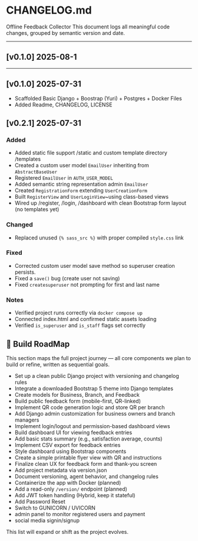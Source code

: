 # CHANGELOG.md

Offline Feedback Collector
This document logs all meaningful code changes, grouped by semantic version and date.

---
## [v0.1.0] 2025-08-1


---

## [v0.1.0] 2025-07-31
- Scaffolded Basic Django + Boostrap (Yuri) + Postgres + Docker Files
- Added Readme, CHANGELOG, LICENSE


## [v0.2.1] 2025-07-31
### Added
- Added static file support /static and custom template directory /templates
- Created a custom user model `EmailUser` inheriting from `AbstractBaseUser`
- Registered `EmailUser` in `AUTH_USER_MODEL`
- Added semantic string representation admin `EmailUser`
- Created `RegistrationForm` extending `UserCreationForm`
- Built `RegisterView` and `UserLoginView`~using class-based views
- Wired up /register, /login, /dashboard with clean Bootstrap form layout (no templates yet)

### Changed
- Replaced unused ```{% sass_src %}``` with proper compiled `style.css` link

### Fixed
- Corrected custom user model save method so superuser creation persists.
- Fixed a `save()` bug (create user not saving)
- Fixed `createsuperuser` not prompting for first and last name

### Notes
- Verified project runs correctly via ```docker compose up```
- Connected index.html and confirmed static assets loading
- Verified `is_superuser` and `is_staff` flags set correctly

## 🧭 Build RoadMap

This section maps the full project journey — all core components we plan to build or refine, written as sequential goals.

- Set up a clean public Django project with versioning and changelog rules
- Integrate a downloaded Bootstrap 5 theme into Django templates
- Create models for Business, Branch, and Feedback
- Build public feedback form (mobile-first, QR-linked)
- Implement QR code generation logic and store QR per branch
- Add Django admin customization for business owners and branch managers
- Implement login/logout and permission-based dashboard views
- Build dashboard UI for viewing feedback entries
- Add basic stats summary (e.g., satisfaction average, counts)
- Implement CSV export for feedback entries
- Style dashboard using Bootstrap components
- Create a simple printable flyer view with QR and instructions
- Finalize clean UX for feedback form and thank-you screen
- Add project metadata via version.json
- Document versioning, agent behavior, and changelog rules
- Containerize the app with Docker (planned)
- Add a read-only `/version/` endpoint (planned)
- Add JWT token handling (Hybrid, keep it stateful)
- Add Password Reset
- Switch to GUNICORN / UVICORN
- admin panel to monitor registered users and payment
- social media signin/signup

This list will expand or shift as the project evolves.